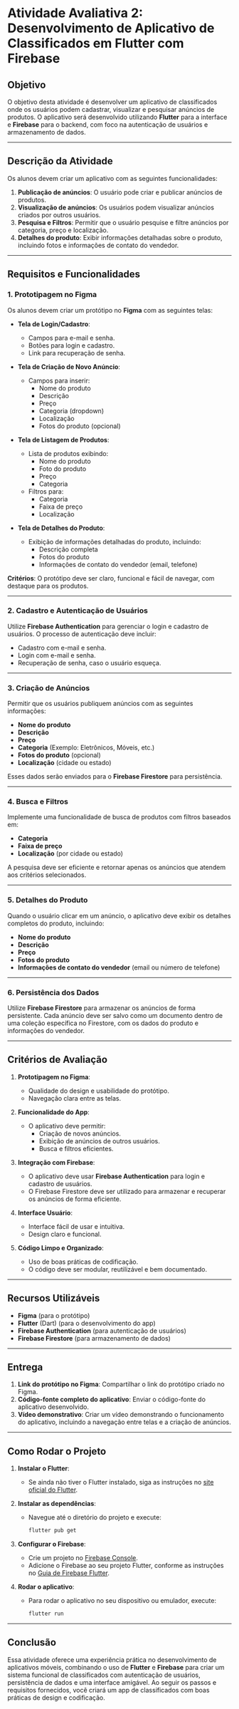 # Atividade Avaliativa 2: Desenvolvimento de Aplicativo de Classificados em Flutter com Firebase

## Objetivo

O objetivo desta atividade é desenvolver um aplicativo de classificados onde os usuários podem cadastrar, visualizar e pesquisar anúncios de produtos. O aplicativo será desenvolvido utilizando **Flutter** para a interface e **Firebase** para o backend, com foco na autenticação de usuários e armazenamento de dados.

---

## Descrição da Atividade

Os alunos devem criar um aplicativo com as seguintes funcionalidades:

1. **Publicação de anúncios**: O usuário pode criar e publicar anúncios de produtos.
2. **Visualização de anúncios**: Os usuários podem visualizar anúncios criados por outros usuários.
3. **Pesquisa e Filtros**: Permitir que o usuário pesquise e filtre anúncios por categoria, preço e localização.
4. **Detalhes do produto**: Exibir informações detalhadas sobre o produto, incluindo fotos e informações de contato do vendedor.

---

## Requisitos e Funcionalidades

### 1. **Prototipagem no Figma**

Os alunos devem criar um protótipo no **Figma** com as seguintes telas:

- **Tela de Login/Cadastro**:
  - Campos para e-mail e senha.
  - Botões para login e cadastro.
  - Link para recuperação de senha.

- **Tela de Criação de Novo Anúncio**:
  - Campos para inserir:
    - Nome do produto
    - Descrição
    - Preço
    - Categoria (dropdown)
    - Localização
    - Fotos do produto (opcional)

- **Tela de Listagem de Produtos**:
  - Lista de produtos exibindo:
    - Nome do produto
    - Foto do produto
    - Preço
    - Categoria
  - Filtros para:
    - Categoria
    - Faixa de preço
    - Localização

- **Tela de Detalhes do Produto**:
  - Exibição de informações detalhadas do produto, incluindo:
    - Descrição completa
    - Fotos do produto
    - Informações de contato do vendedor (email, telefone)

**Critérios**: O protótipo deve ser claro, funcional e fácil de navegar, com destaque para os produtos.

---

### 2. **Cadastro e Autenticação de Usuários**

Utilize **Firebase Authentication** para gerenciar o login e cadastro de usuários. O processo de autenticação deve incluir:

- Cadastro com e-mail e senha.
- Login com e-mail e senha.
- Recuperação de senha, caso o usuário esqueça.

---

### 3. **Criação de Anúncios**

Permitir que os usuários publiquem anúncios com as seguintes informações:

- **Nome do produto**
- **Descrição**
- **Preço**
- **Categoria** (Exemplo: Eletrônicos, Móveis, etc.)
- **Fotos do produto** (opcional)
- **Localização** (cidade ou estado)

Esses dados serão enviados para o **Firebase Firestore** para persistência.

---

### 4. **Busca e Filtros**

Implemente uma funcionalidade de busca de produtos com filtros baseados em:

- **Categoria**
- **Faixa de preço**
- **Localização** (por cidade ou estado)

A pesquisa deve ser eficiente e retornar apenas os anúncios que atendem aos critérios selecionados.

---

### 5. **Detalhes do Produto**

Quando o usuário clicar em um anúncio, o aplicativo deve exibir os detalhes completos do produto, incluindo:

- **Nome do produto**
- **Descrição**
- **Preço**
- **Fotos do produto**
- **Informações de contato do vendedor** (email ou número de telefone)

---

### 6. **Persistência dos Dados**

Utilize **Firebase Firestore** para armazenar os anúncios de forma persistente. Cada anúncio deve ser salvo como um documento dentro de uma coleção específica no Firestore, com os dados do produto e informações do vendedor.

---

## Critérios de Avaliação

1. **Prototipagem no Figma**: 
   - Qualidade do design e usabilidade do protótipo.
   - Navegação clara entre as telas.

2. **Funcionalidade do App**: 
   - O aplicativo deve permitir:
     - Criação de novos anúncios.
     - Exibição de anúncios de outros usuários.
     - Busca e filtros eficientes.

3. **Integração com Firebase**:
   - O aplicativo deve usar **Firebase Authentication** para login e cadastro de usuários.
   - O Firebase Firestore deve ser utilizado para armazenar e recuperar os anúncios de forma eficiente.

4. **Interface Usuário**:
   - Interface fácil de usar e intuitiva.
   - Design claro e funcional.

5. **Código Limpo e Organizado**:
   - Uso de boas práticas de codificação.
   - O código deve ser modular, reutilizável e bem documentado.

---

## Recursos Utilizáveis

- **Figma** (para o protótipo)
- **Flutter** (Dart) (para o desenvolvimento do app)
- **Firebase Authentication** (para autenticação de usuários)
- **Firebase Firestore** (para armazenamento de dados)

---

## Entrega

1. **Link do protótipo no Figma**: Compartilhar o link do protótipo criado no Figma.
2. **Código-fonte completo do aplicativo**: Enviar o código-fonte do aplicativo desenvolvido.
3. **Vídeo demonstrativo**: Criar um vídeo demonstrando o funcionamento do aplicativo, incluindo a navegação entre telas e a criação de anúncios.

---

## Como Rodar o Projeto

1. **Instalar o Flutter**:
   - Se ainda não tiver o Flutter instalado, siga as instruções no [site oficial do Flutter](https://flutter.dev/docs/get-started/install).

2. **Instalar as dependências**:
   - Navegue até o diretório do projeto e execute:
     ```bash
     flutter pub get
     ```

3. **Configurar o Firebase**:
   - Crie um projeto no [Firebase Console](https://console.firebase.google.com/).
   - Adicione o Firebase ao seu projeto Flutter, conforme as instruções no [Guia de Firebase Flutter](https://firebase.flutter.dev/docs/overview).

4. **Rodar o aplicativo**:
   - Para rodar o aplicativo no seu dispositivo ou emulador, execute:
     ```bash
     flutter run
     ```

---

## Conclusão

Essa atividade oferece uma experiência prática no desenvolvimento de aplicativos móveis, combinando o uso de **Flutter** e **Firebase** para criar um sistema funcional de classificados com autenticação de usuários, persistência de dados e uma interface amigável. Ao seguir os passos e requisitos fornecidos, você criará um app de classificados com boas práticas de design e codificação.
